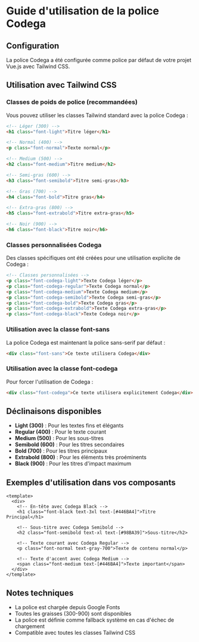 # Guide d'utilisation de la police Codega

## Configuration

La police Codega a été configurée comme police par défaut de votre projet Vue.js avec Tailwind CSS.

## Utilisation avec Tailwind CSS

### Classes de poids de police (recommandées)

Vous pouvez utiliser les classes Tailwind standard avec la police Codega :

```html
<!-- Léger (300) -->
<h1 class="font-light">Titre léger</h1>

<!-- Normal (400) -->
<p class="font-normal">Texte normal</p>

<!-- Medium (500) -->
<h2 class="font-medium">Titre medium</h2>

<!-- Semi-gras (600) -->
<h3 class="font-semibold">Titre semi-gras</h3>

<!-- Gras (700) -->
<h4 class="font-bold">Titre gras</h4>

<!-- Extra-gras (800) -->
<h5 class="font-extrabold">Titre extra-gras</h5>

<!-- Noir (900) -->
<h6 class="font-black">Titre noir</h6>
```

### Classes personnalisées Codega

Des classes spécifiques ont été créées pour une utilisation explicite de Codega :

```html
<!-- Classes personnalisées -->
<p class="font-codega-light">Texte Codega léger</p>
<p class="font-codega-regular">Texte Codega normal</p>
<p class="font-codega-medium">Texte Codega medium</p>
<p class="font-codega-semibold">Texte Codega semi-gras</p>
<p class="font-codega-bold">Texte Codega gras</p>
<p class="font-codega-extrabold">Texte Codega extra-gras</p>
<p class="font-codega-black">Texte Codega noir</p>
```

### Utilisation avec la classe font-sans

La police Codega est maintenant la police sans-serif par défaut :

```html
<div class="font-sans">Ce texte utilisera Codega</div>
```

### Utilisation avec la classe font-codega

Pour forcer l'utilisation de Codega :

```html
<div class="font-codega">Ce texte utilisera explicitement Codega</div>
```

## Déclinaisons disponibles

- **Light (300)** : Pour les textes fins et élégants
- **Regular (400)** : Pour le texte courant
- **Medium (500)** : Pour les sous-titres
- **Semibold (600)** : Pour les titres secondaires
- **Bold (700)** : Pour les titres principaux
- **Extrabold (800)** : Pour les éléments très proéminents
- **Black (900)** : Pour les titres d'impact maximum

## Exemples d'utilisation dans vos composants

```vue
<template>
  <div>
    <!-- En-tête avec Codega Black -->
    <h1 class="font-black text-3xl text-[#446BA4]">Titre Principal</h1>

    <!-- Sous-titre avec Codega Semibold -->
    <h2 class="font-semibold text-xl text-[#98BA39]">Sous-titre</h2>

    <!-- Texte courant avec Codega Regular -->
    <p class="font-normal text-gray-700">Texte de contenu normal</p>

    <!-- Texte d'accent avec Codega Medium -->
    <span class="font-medium text-[#446BA4]">Texte important</span>
  </div>
</template>
```

## Notes techniques

- La police est chargée depuis Google Fonts
- Toutes les graisses (300-900) sont disponibles
- La police est définie comme fallback système en cas d'échec de chargement
- Compatible avec toutes les classes Tailwind CSS
